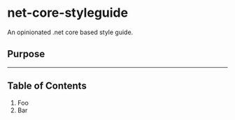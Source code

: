# net-core-styleguide
An opinionated .net core based style guide.
## Purpose
__________
## Table of Contents
1. Foo
2. Bar
